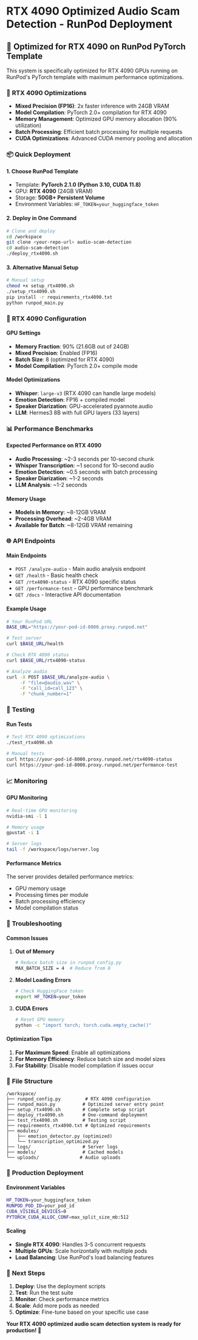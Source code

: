 # RTX 4090 Optimized Audio Scam Detection - RunPod Deployment

## 🚀 **Optimized for RTX 4090 on RunPod PyTorch Template**

This system is specifically optimized for RTX 4090 GPUs running on RunPod's PyTorch template with maximum performance optimizations.

### 🎯 **RTX 4090 Optimizations**

- **Mixed Precision (FP16)**: 2x faster inference with 24GB VRAM
- **Model Compilation**: PyTorch 2.0+ compilation for RTX 4090
- **Memory Management**: Optimized GPU memory allocation (90% utilization)
- **Batch Processing**: Efficient batch processing for multiple requests
- **CUDA Optimizations**: Advanced CUDA memory pooling and allocation

### 📦 **Quick Deployment**

#### **1. Choose RunPod Template**
- Template: **PyTorch 2.1.0 (Python 3.10, CUDA 11.8)**
- GPU: **RTX 4090** (24GB VRAM)
- Storage: **50GB+ Persistent Volume**
- Environment Variables: `HF_TOKEN=your_huggingface_token`

#### **2. Deploy in One Command**
```bash
# Clone and deploy
cd /workspace
git clone <your-repo-url> audio-scam-detection
cd audio-scam-detection
./deploy_rtx4090.sh
```

#### **3. Alternative Manual Setup**
```bash
# Manual setup
chmod +x setup_rtx4090.sh
./setup_rtx4090.sh
pip install -r requirements_rtx4090.txt
python runpod_main.py
```

### 🔧 **RTX 4090 Configuration**

#### **GPU Settings**
- **Memory Fraction**: 90% (21.6GB out of 24GB)
- **Mixed Precision**: Enabled (FP16)
- **Batch Size**: 8 (optimized for RTX 4090)
- **Model Compilation**: PyTorch 2.0+ compile mode

#### **Model Optimizations**
- **Whisper**: `large-v3` (RTX 4090 can handle large models)
- **Emotion Detection**: FP16 + compiled model
- **Speaker Diarization**: GPU-accelerated pyannote.audio
- **LLM**: Hermes3 8B with full GPU layers (33 layers)

### 📊 **Performance Benchmarks**

#### **Expected Performance on RTX 4090**
- **Audio Processing**: ~2-3 seconds per 10-second chunk
- **Whisper Transcription**: ~1 second for 10-second audio
- **Emotion Detection**: ~0.5 seconds with batch processing
- **Speaker Diarization**: ~1-2 seconds
- **LLM Analysis**: ~1-2 seconds

#### **Memory Usage**
- **Models in Memory**: ~8-12GB VRAM
- **Processing Overhead**: ~2-4GB VRAM
- **Available for Batch**: ~8-12GB VRAM remaining

### 🌐 **API Endpoints**

#### **Main Endpoints**
- `POST /analyze-audio` - Main audio analysis endpoint
- `GET /health` - Basic health check
- `GET /rtx4090-status` - RTX 4090 specific status
- `GET /performance-test` - GPU performance benchmark
- `GET /docs` - Interactive API documentation

#### **Example Usage**
```bash
# Your RunPod URL
BASE_URL="https://your-pod-id-8000.proxy.runpod.net"

# Test server
curl $BASE_URL/health

# Check RTX 4090 status
curl $BASE_URL/rtx4090-status

# Analyze audio
curl -X POST $BASE_URL/analyze-audio \
     -F "file=@audio.wav" \
     -F "call_id=call_123" \
     -F "chunk_number=1"
```

### 🧪 **Testing**

#### **Run Tests**
```bash
# Test RTX 4090 optimizations
./test_rtx4090.sh

# Manual tests
curl https://your-pod-id-8000.proxy.runpod.net/rtx4090-status
curl https://your-pod-id-8000.proxy.runpod.net/performance-test
```

### 📈 **Monitoring**

#### **GPU Monitoring**
```bash
# Real-time GPU monitoring
nvidia-smi -l 1

# Memory usage
gpustat -i 1

# Server logs
tail -f /workspace/logs/server.log
```

#### **Performance Metrics**
The server provides detailed performance metrics:
- GPU memory usage
- Processing times per module
- Batch processing efficiency
- Model compilation status

### 🔧 **Troubleshooting**

#### **Common Issues**

1. **Out of Memory**
   ```bash
   # Reduce batch size in runpod_config.py
   MAX_BATCH_SIZE = 4  # Reduce from 8
   ```

2. **Model Loading Errors**
   ```bash
   # Check HuggingFace token
   export HF_TOKEN=your_token
   ```

3. **CUDA Errors**
   ```bash
   # Reset GPU memory
   python -c "import torch; torch.cuda.empty_cache()"
   ```

#### **Optimization Tips**

1. **For Maximum Speed**: Enable all optimizations
2. **For Memory Efficiency**: Reduce batch size and model sizes
3. **For Stability**: Disable model compilation if issues occur

### 📝 **File Structure**

```
/workspace/
├── runpod_config.py         # RTX 4090 configuration
├── runpod_main.py          # Optimized server entry point
├── setup_rtx4090.sh        # Complete setup script
├── deploy_rtx4090.sh       # One-command deployment
├── test_rtx4090.sh         # Testing script
├── requirements_rtx4090.txt # Optimized requirements
├── modules/
│   ├── emotion_detector.py (optimized)
│   └── transcription_optimized.py
├── logs/                   # Server logs
├── models/                 # Cached models
└── uploads/               # Audio uploads
```

### 🎯 **Production Deployment**

#### **Environment Variables**
```bash
HF_TOKEN=your_huggingface_token
RUNPOD_POD_ID=your_pod_id
CUDA_VISIBLE_DEVICES=0
PYTORCH_CUDA_ALLOC_CONF=max_split_size_mb:512
```

#### **Scaling**
- **Single RTX 4090**: Handles 3-5 concurrent requests
- **Multiple GPUs**: Scale horizontally with multiple pods
- **Load Balancing**: Use RunPod's load balancing features

### 🚀 **Next Steps**

1. **Deploy**: Use the deployment scripts
2. **Test**: Run the test suite
3. **Monitor**: Check performance metrics
4. **Scale**: Add more pods as needed
5. **Optimize**: Fine-tune based on your specific use case

**Your RTX 4090 optimized audio scam detection system is ready for production! 🎉**
